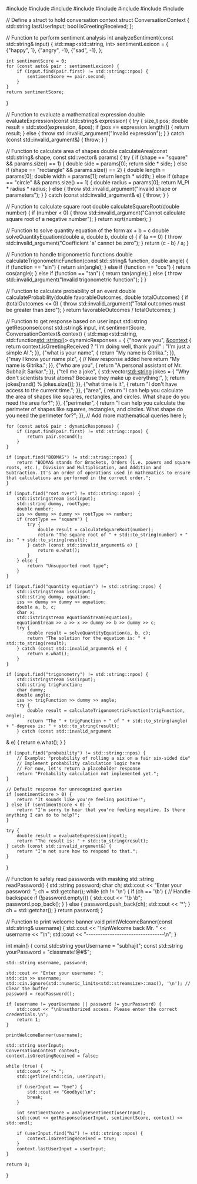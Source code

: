 #include <iostream>
#include <string>
#include <limits>
#include <map>
#include <sstream>
#include <functional>
#include <vector>
#include <cmath>

// Define a struct to hold conversation context
struct ConversationContext {
    std::string lastUserInput;
    bool isGreetingReceived;
};

// Function to perform sentiment analysis
int analyzeSentiment(const std::string& input) {
    std::map<std::string, int> sentimentLexicon = {
        {"happy", 1},
        {"angry", -1},
        {"sad", -1},
    };

    int sentimentScore = 0;
    for (const auto& pair : sentimentLexicon) {
        if (input.find(pair.first) != std::string::npos) {
            sentimentScore += pair.second;
        }
    }
    return sentimentScore;
}

// Function to evaluate a mathematical expression
double evaluateExpression(const std::string& expression) {
    try {
        size_t pos;
        double result = std::stod(expression, &pos);
        if (pos == expression.length()) {
            return result;
        } else {
            throw std::invalid_argument("Invalid expression");
        }
    } catch (const std::invalid_argument&) {
        throw;
    }
}

// Function to calculate area of shapes
double calculateArea(const std::string& shape, const std::vector<double>& params) {
    try {
        if (shape == "square" && params.size() == 1) {
            double side = params[0];
            return side * side;
        } else if (shape == "rectangle" && params.size() == 2) {
            double length = params[0];
            double width = params[1];
            return length * width;
        } else if (shape == "circle" && params.size() == 1) {
            double radius = params[0];
            return M_PI * radius * radius;
        } else {
            throw std::invalid_argument("Invalid shape or parameters");
        }
    } catch (const std::invalid_argument& e) {
        throw;
    }
}

// Function to calculate square root
double calculateSquareRoot(double number) {
    if (number < 0) {
        throw std::invalid_argument("Cannot calculate square root of a negative number");
    }
    return sqrt(number);
}

// Function to solve quantity equation of the form ax + b = c
double solveQuantityEquation(double a, double b, double c) {
    if (a == 0) {
        throw std::invalid_argument("Coefficient 'a' cannot be zero");
    }
    return (c - b) / a;
}

// Function to handle trigonometric functions
double calculateTrigonometricFunction(const std::string& function, double angle) {
    if (function == "sin") {
        return sin(angle);
    } else if (function == "cos") {
        return cos(angle);
    } else if (function == "tan") {
        return tan(angle);
    } else {
        throw std::invalid_argument("Invalid trigonometric function");
    }
}

// Function to calculate probability of an event
double calculateProbability(double favorableOutcomes, double totalOutcomes) {
    if (totalOutcomes <= 0) {
        throw std::invalid_argument("Total outcomes must be greater than zero");
    }
    return favorableOutcomes / totalOutcomes;
}

// Function to get response based on user input
std::string getResponse(const std::string& input, int sentimentScore, ConversationContext& context) {
    std::map<std::string, std::function<std::string()>> dynamicResponses = {
        {"how are you", [&context]() {
            return context.isGreetingReceived ? "I'm doing well, thank you!" : "I'm just a simple AI.";
        }},
        {"what is your name", []() {
            return "My name is Gitrika.";
        }},
        {"may I know your name plz", []() { // New response added here
            return "My name is Gitrika.";
        }},
        {"who are you", []() {
            return "A personal assistant of Mr. Subhajit Sarkar.";
        }},
        {"tell me a joke", []() {
            std::vector<std::string> jokes = {
                "Why don't scientists trust atoms? Because they make up everything!",
            };
            return jokes[rand() % jokes.size()];
        }},
        {"what time is it", []() {
            return "I don't have access to the current time.";
        }},
        {"area", []() {
            return "I can help you calculate the area of shapes like squares, rectangles, and circles. What shape do you need the area for?";
        }},
        {"perimeter", []() {
            return "I can help you calculate the perimeter of shapes like squares, rectangles, and circles. What shape do you need the perimeter for?";
        }},
        // Add more mathematical queries here
    };

    for (const auto& pair : dynamicResponses) {
        if (input.find(pair.first) != std::string::npos) {
            return pair.second();
        }
    }

    if (input.find("BODMAS") != std::string::npos) {
        return "BODMAS stands for Brackets, Orders (i.e. powers and square roots, etc.), Division and Multiplication, and Addition and Subtraction. It's an order of operations used in mathematics to ensure that calculations are performed in the correct order.";
    }

    if (input.find("root over") != std::string::npos) {
        std::istringstream iss(input);
        std::string dummy, rootType;
        double number;
        iss >> dummy >> dummy >> rootType >> number;
        if (rootType == "square") {
            try {
                double result = calculateSquareRoot(number);
                return "The square root of " + std::to_string(number) + " is: " + std::to_string(result);
            } catch (const std::invalid_argument& e) {
                return e.what();
            }
        } else {
            return "Unsupported root type";
        }
    }

    if (input.find("quantity equation") != std::string::npos) {
        std::istringstream iss(input);
        std::string dummy, equation;
        iss >> dummy >> dummy >> equation;
        double a, b, c;
        char x;
        std::istringstream equationStream(equation);
        equationStream >> a >> x >> dummy >> b >> dummy >> c;
        try {
            double result = solveQuantityEquation(a, b, c);
            return "The solution for the equation is: " + std::to_string(result);
        } catch (const std::invalid_argument& e) {
            return e.what();
        }
    }

    if (input.find("trigonometry") != std::string::npos) {
        std::istringstream iss(input);
        std::string trigFunction;
        char dummy;
        double angle;
        iss >> trigFunction >> dummy >> angle;
        try {
            double result = calculateTrigonometricFunction(trigFunction, angle);
            return "The " + trigFunction + " of " + std::to_string(angle) + " degrees is: " + std::to_string(result);
        } catch (const std::invalid_argument
& e) {
            return e.what();
        }
    }

    if (input.find("probability") != std::string::npos) {
        // Example: "probability of rolling a six on a fair six-sided die"
        // Implement probability calculation logic here
        // For now, let's return a placeholder response
        return "Probability calculation not implemented yet.";
    }

    // Default response for unrecognized queries
    if (sentimentScore > 0) {
        return "It sounds like you're feeling positive!";
    } else if (sentimentScore < 0) {
        return "I'm sorry to hear that you're feeling negative. Is there anything I can do to help?";
    }

    try {
        double result = evaluateExpression(input);
        return "The result is: " + std::to_string(result);
    } catch (const std::invalid_argument&) {
        return "I'm not sure how to respond to that.";
    }
}

// Function to safely read passwords with masking
std::string readPassword() {
    std::string password;
    char ch;
    std::cout << "Enter your password: ";
    ch = std::getchar();
    while (ch != '\n') {
        if (ch == '\b') { // Handle backspace
            if (!password.empty()) {
                std::cout << "\b \b";
                password.pop_back();
            }
        } else {
            password.push_back(ch);
            std::cout << '*';
        }
        ch = std::getchar();
    }
    return password;
}

// Function to print welcome banner
void printWelcomeBanner(const std::string& username) {
    std::cout << "\n\nWelcome back Mr. " << username << "\n";
    std::cout << "---------------------------------\n";
}

int main() {
    const std::string yourUsername = "subhajit";
    const std::string yourPassword = "classmate!@#$";

    std::string username, password;

    std::cout << "Enter your username: ";
    std::cin >> username;
    std::cin.ignore(std::numeric_limits<std::streamsize>::max(), '\n'); // Clear the buffer
    password = readPassword();

    if (username != yourUsername || password != yourPassword) {
        std::cout << "\nUnauthorized access. Please enter the correct credentials.\n";
        return 1;
    }

    printWelcomeBanner(username);

    std::string userInput;
    ConversationContext context;
    context.isGreetingReceived = false;

    while (true) {
        std::cout << "> ";
        std::getline(std::cin, userInput);

        if (userInput == "bye") {
            std::cout << "Goodbye!\n";
            break;
        }

        int sentimentScore = analyzeSentiment(userInput);
        std::cout << getResponse(userInput, sentimentScore, context) << std::endl;

        if (userInput.find("hi") != std::string::npos) {
            context.isGreetingReceived = true;
        }
        context.lastUserInput = userInput;
    }

    return 0;
}